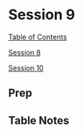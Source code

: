 # Session 9

[Table of Contents](../README.md)

[Session 8](./Session8.md)

[Session 10](./Session10.md)

## Prep



## Table Notes


